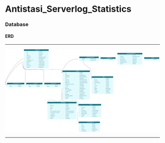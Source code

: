 # Antistasi_Serverlog_Statistics



### Database



#### ERD

---

![Database ER-Diagram](./docs/images/erd.png)

---